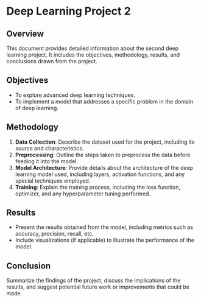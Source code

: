 # Deep Learning Project 2

## Overview

This document provides detailed information about the second deep learning project. It includes the objectives, methodology, results, and conclusions drawn from the project.

## Objectives

- To explore advanced deep learning techniques.
- To implement a model that addresses a specific problem in the domain of deep learning.

## Methodology

1. **Data Collection**: Describe the dataset used for the project, including its source and characteristics.
2. **Preprocessing**: Outline the steps taken to preprocess the data before feeding it into the model.
3. **Model Architecture**: Provide details about the architecture of the deep learning model used, including layers, activation functions, and any special techniques employed.
4. **Training**: Explain the training process, including the loss function, optimizer, and any hyperparameter tuning performed.

## Results

- Present the results obtained from the model, including metrics such as accuracy, precision, recall, etc.
- Include visualizations (if applicable) to illustrate the performance of the model.

## Conclusion

Summarize the findings of the project, discuss the implications of the results, and suggest potential future work or improvements that could be made.